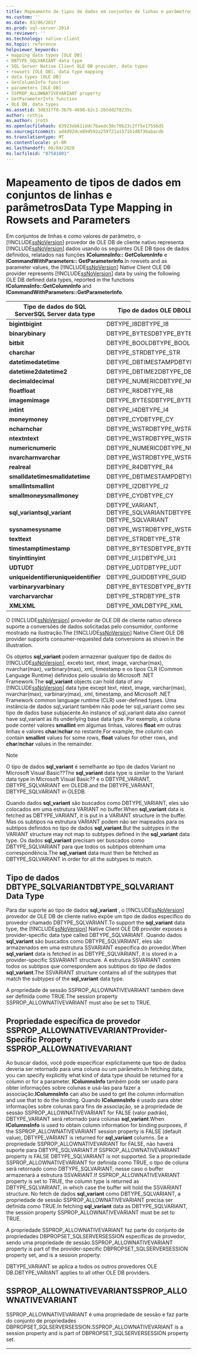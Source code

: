 ```yaml
---
title: Mapeamento de tipos de dados em conjuntos de linhas e parâmetros | Microsoft Docs
ms.custom: ''
ms.date: 03/06/2017
ms.prod: sql-server-2014
ms.reviewer: ''
ms.technology: native-client
ms.topic: reference
helpviewer_keywords:
- mapping data types [OLE DB]
- DBTYPE_SQLVARIANT data type
- SQL Server Native Client OLE DB provider, data types
- rowsets [OLE DB], data type mapping
- data types [OLE DB]
- GetColumnInfo function
- parameters [OLE DB]
- SSPROP_ALLOWNATIVEVARIANT property
- GetParameterInfo function
- OLE DB, data types
ms.assetid: 3d831ff8-3b79-4698-b2c1-2b5dd2f8235c
author: rothja
ms.author: jroth
ms.openlocfilehash: 83923eb611ddc7baedc38c70b23c2ff5e17556d5
ms.sourcegitcommit: ad4d92dce894592a259721a1571b1d8736abacdb
ms.translationtype: MT
ms.contentlocale: pt-BR
ms.lasthandoff: 08/04/2020
ms.locfileid: "87581801"
---
```

# <a name="data-type-mapping-in-rowsets-and-parameters"></a><span data-ttu-id="9e060-102">Mapeamento de tipos de dados em conjuntos de linhas e parâmetros</span><span class="sxs-lookup"><span data-stu-id="9e060-102">Data Type Mapping in Rowsets and Parameters</span></span>
  <span data-ttu-id="9e060-103">Em conjuntos de linhas e como valores de parâmetro, o [!INCLUDE[ssNoVersion](../../includes/ssnoversion-md.md)] provedor de OLE DB de cliente nativo representa [!INCLUDE[ssNoVersion](../../includes/ssnoversion-md.md)] dados usando os seguintes OLE DB tipos de dados definidos, relatados nas funções **IColumnsInfo:: GetColumnInfo** e **ICommandWithParameters:: GetParameterInfo**.</span><span class="sxs-lookup"><span data-stu-id="9e060-103">In rowsets and as parameter values, the [!INCLUDE[ssNoVersion](../../includes/ssnoversion-md.md)] Native Client OLE DB provider represents [!INCLUDE[ssNoVersion](../../includes/ssnoversion-md.md)] data by using the following OLE DB defined data types, reported in the functions **IColumnsInfo::GetColumnInfo** and **ICommandWithParameters::GetParameterInfo**.</span></span>  
  
|<span data-ttu-id="9e060-104">Tipo de dados do SQL Server</span><span class="sxs-lookup"><span data-stu-id="9e060-104">SQL Server data type</span></span>|<span data-ttu-id="9e060-105">Tipo de dados OLE DB</span><span class="sxs-lookup"><span data-stu-id="9e060-105">OLE DB data type</span></span>|  
|--------------------------|----------------------|  
|<span data-ttu-id="9e060-106">**bigint**</span><span class="sxs-lookup"><span data-stu-id="9e060-106">**bigint**</span></span>|<span data-ttu-id="9e060-107">DBTYPE_I8</span><span class="sxs-lookup"><span data-stu-id="9e060-107">DBTYPE_I8</span></span>|  
|<span data-ttu-id="9e060-108">**binary**</span><span class="sxs-lookup"><span data-stu-id="9e060-108">**binary**</span></span>|<span data-ttu-id="9e060-109">DBTYPE_BYTES</span><span class="sxs-lookup"><span data-stu-id="9e060-109">DBTYPE_BYTES</span></span>|  
|<span data-ttu-id="9e060-110">**bit**</span><span class="sxs-lookup"><span data-stu-id="9e060-110">**bit**</span></span>|<span data-ttu-id="9e060-111">DBTYPE_BOOL</span><span class="sxs-lookup"><span data-stu-id="9e060-111">DBTYPE_BOOL</span></span>|  
|<span data-ttu-id="9e060-112">**char**</span><span class="sxs-lookup"><span data-stu-id="9e060-112">**char**</span></span>|<span data-ttu-id="9e060-113">DBTYPE_STR</span><span class="sxs-lookup"><span data-stu-id="9e060-113">DBTYPE_STR</span></span>|  
|<span data-ttu-id="9e060-114">**datetime**</span><span class="sxs-lookup"><span data-stu-id="9e060-114">**datetime**</span></span>|<span data-ttu-id="9e060-115">DBTYPE_DBTIMESTAMP</span><span class="sxs-lookup"><span data-stu-id="9e060-115">DBTYPE_DBTIMESTAMP</span></span>|  
|<span data-ttu-id="9e060-116">**datetime2**</span><span class="sxs-lookup"><span data-stu-id="9e060-116">**datetime2**</span></span>|<span data-ttu-id="9e060-117">DBTYPE_DBTIME2</span><span class="sxs-lookup"><span data-stu-id="9e060-117">DBTYPE_DBTIME2</span></span>|  
|<span data-ttu-id="9e060-118">**decimal**</span><span class="sxs-lookup"><span data-stu-id="9e060-118">**decimal**</span></span>|<span data-ttu-id="9e060-119">DBTYPE_NUMERIC</span><span class="sxs-lookup"><span data-stu-id="9e060-119">DBTYPE_NUMERIC</span></span>|  
|<span data-ttu-id="9e060-120">**float**</span><span class="sxs-lookup"><span data-stu-id="9e060-120">**float**</span></span>|<span data-ttu-id="9e060-121">DBTYPE_R8</span><span class="sxs-lookup"><span data-stu-id="9e060-121">DBTYPE_R8</span></span>|  
|<span data-ttu-id="9e060-122">**imagem**</span><span class="sxs-lookup"><span data-stu-id="9e060-122">**image**</span></span>|<span data-ttu-id="9e060-123">DBTYPE_BYTES</span><span class="sxs-lookup"><span data-stu-id="9e060-123">DBTYPE_BYTES</span></span>|  
|<span data-ttu-id="9e060-124">**int**</span><span class="sxs-lookup"><span data-stu-id="9e060-124">**int**</span></span>|<span data-ttu-id="9e060-125">DBTYPE_I4</span><span class="sxs-lookup"><span data-stu-id="9e060-125">DBTYPE_I4</span></span>|  
|<span data-ttu-id="9e060-126">**money**</span><span class="sxs-lookup"><span data-stu-id="9e060-126">**money**</span></span>|<span data-ttu-id="9e060-127">DBTYPE_CY</span><span class="sxs-lookup"><span data-stu-id="9e060-127">DBTYPE_CY</span></span>|  
|<span data-ttu-id="9e060-128">**nchar**</span><span class="sxs-lookup"><span data-stu-id="9e060-128">**nchar**</span></span>|<span data-ttu-id="9e060-129">DBTYPE_WSTR</span><span class="sxs-lookup"><span data-stu-id="9e060-129">DBTYPE_WSTR</span></span>|  
|<span data-ttu-id="9e060-130">**ntext**</span><span class="sxs-lookup"><span data-stu-id="9e060-130">**ntext**</span></span>|<span data-ttu-id="9e060-131">DBTYPE_WSTR</span><span class="sxs-lookup"><span data-stu-id="9e060-131">DBTYPE_WSTR</span></span>|  
|<span data-ttu-id="9e060-132">**numeric**</span><span class="sxs-lookup"><span data-stu-id="9e060-132">**numeric**</span></span>|<span data-ttu-id="9e060-133">DBTYPE_NUMERIC</span><span class="sxs-lookup"><span data-stu-id="9e060-133">DBTYPE_NUMERIC</span></span>|  
|<span data-ttu-id="9e060-134">**nvarchar**</span><span class="sxs-lookup"><span data-stu-id="9e060-134">**nvarchar**</span></span>|<span data-ttu-id="9e060-135">DBTYPE_WSTR</span><span class="sxs-lookup"><span data-stu-id="9e060-135">DBTYPE_WSTR</span></span>|  
|<span data-ttu-id="9e060-136">**real**</span><span class="sxs-lookup"><span data-stu-id="9e060-136">**real**</span></span>|<span data-ttu-id="9e060-137">DBTYPE_R4</span><span class="sxs-lookup"><span data-stu-id="9e060-137">DBTYPE_R4</span></span>|  
|<span data-ttu-id="9e060-138">**smalldatetime**</span><span class="sxs-lookup"><span data-stu-id="9e060-138">**smalldatetime**</span></span>|<span data-ttu-id="9e060-139">DBTYPE_DBTIMESTAMP</span><span class="sxs-lookup"><span data-stu-id="9e060-139">DBTYPE_DBTIMESTAMP</span></span>|  
|<span data-ttu-id="9e060-140">**smallint**</span><span class="sxs-lookup"><span data-stu-id="9e060-140">**smallint**</span></span>|<span data-ttu-id="9e060-141">DBTYPE_I2</span><span class="sxs-lookup"><span data-stu-id="9e060-141">DBTYPE_I2</span></span>|  
|<span data-ttu-id="9e060-142">**smallmoney**</span><span class="sxs-lookup"><span data-stu-id="9e060-142">**smallmoney**</span></span>|<span data-ttu-id="9e060-143">DBTYPE_CY</span><span class="sxs-lookup"><span data-stu-id="9e060-143">DBTYPE_CY</span></span>|  
|<span data-ttu-id="9e060-144">**sql_variant**</span><span class="sxs-lookup"><span data-stu-id="9e060-144">**sql_variant**</span></span>|<span data-ttu-id="9e060-145">DBTYPE_VARIANT, DBTYPE_SQLVARIANT</span><span class="sxs-lookup"><span data-stu-id="9e060-145">DBTYPE_VARIANT, DBTYPE_SQLVARIANT</span></span>|  
|<span data-ttu-id="9e060-146">**sysname**</span><span class="sxs-lookup"><span data-stu-id="9e060-146">**sysname**</span></span>|<span data-ttu-id="9e060-147">DBTYPE_WSTR</span><span class="sxs-lookup"><span data-stu-id="9e060-147">DBTYPE_WSTR</span></span>|  
|<span data-ttu-id="9e060-148">**text**</span><span class="sxs-lookup"><span data-stu-id="9e060-148">**text**</span></span>|<span data-ttu-id="9e060-149">DBTYPE_STR</span><span class="sxs-lookup"><span data-stu-id="9e060-149">DBTYPE_STR</span></span>|  
|<span data-ttu-id="9e060-150">**timestamp**</span><span class="sxs-lookup"><span data-stu-id="9e060-150">**timestamp**</span></span>|<span data-ttu-id="9e060-151">DBTYPE_BYTES</span><span class="sxs-lookup"><span data-stu-id="9e060-151">DBTYPE_BYTES</span></span>|  
|<span data-ttu-id="9e060-152">**tinyint**</span><span class="sxs-lookup"><span data-stu-id="9e060-152">**tinyint**</span></span>|<span data-ttu-id="9e060-153">DBTYPE_UI1</span><span class="sxs-lookup"><span data-stu-id="9e060-153">DBTYPE_UI1</span></span>|  
|<span data-ttu-id="9e060-154">**UDT**</span><span class="sxs-lookup"><span data-stu-id="9e060-154">**UDT**</span></span>|<span data-ttu-id="9e060-155">DBTYPE_UDT</span><span class="sxs-lookup"><span data-stu-id="9e060-155">DBTYPE_UDT</span></span>|  
|<span data-ttu-id="9e060-156">**uniqueidentifier**</span><span class="sxs-lookup"><span data-stu-id="9e060-156">**uniqueidentifier**</span></span>|<span data-ttu-id="9e060-157">DBTYPE_GUID</span><span class="sxs-lookup"><span data-stu-id="9e060-157">DBTYPE_GUID</span></span>|  
|<span data-ttu-id="9e060-158">**varbinary**</span><span class="sxs-lookup"><span data-stu-id="9e060-158">**varbinary**</span></span>|<span data-ttu-id="9e060-159">DBTYPE_BYTES</span><span class="sxs-lookup"><span data-stu-id="9e060-159">DBTYPE_BYTES</span></span>|  
|<span data-ttu-id="9e060-160">**varchar**</span><span class="sxs-lookup"><span data-stu-id="9e060-160">**varchar**</span></span>|<span data-ttu-id="9e060-161">DBTYPE_STR</span><span class="sxs-lookup"><span data-stu-id="9e060-161">DBTYPE_STR</span></span>|  
|<span data-ttu-id="9e060-162">**XML**</span><span class="sxs-lookup"><span data-stu-id="9e060-162">**XML**</span></span>|<span data-ttu-id="9e060-163">DBTYPE_XML</span><span class="sxs-lookup"><span data-stu-id="9e060-163">DBTYPE_XML</span></span>|  
  
 <span data-ttu-id="9e060-164">O [!INCLUDE[ssNoVersion](../../includes/ssnoversion-md.md)] provedor de OLE DB de cliente nativo oferece suporte a conversões de dados solicitadas pelo consumidor, conforme mostrado na ilustração.</span><span class="sxs-lookup"><span data-stu-id="9e060-164">The [!INCLUDE[ssNoVersion](../../includes/ssnoversion-md.md)] Native Client OLE DB provider supports consumer-requested data conversions as shown in the illustration.</span></span>  
  
 <span data-ttu-id="9e060-165">Os objetos **sql_variant** podem armazenar qualquer tipo de dados do [!INCLUDE[ssNoVersion](../../includes/ssnoversion-md.md)], exceto text, ntext, image, varchar(max), nvarchar(max), varbinary(max), xml, timestamp e os tipos CLR (Common Language Runtime) definidos pelo usuário do Microsoft .NET Framework.</span><span class="sxs-lookup"><span data-stu-id="9e060-165">The **sql_variant** objects can hold data of any [!INCLUDE[ssNoVersion](../../includes/ssnoversion-md.md)] data type except text, ntext, image, varchar(max), nvarchar(max), varbinary(max), xml, timestamp, and Microsoft .NET Framework common language runtime (CLR) user-defined types.</span></span> <span data-ttu-id="9e060-166">Uma instância de dados sql_variant também não pode ter sql_variant como seu tipo de dados base subjacente.</span><span class="sxs-lookup"><span data-stu-id="9e060-166">An instance of sql_variant data also cannot have sql_variant as its underlying base data type.</span></span> <span data-ttu-id="9e060-167">Por exemplo, a coluna pode conter valores **smallint** em algumas linhas, valores **float** em outras linhas e valores **char**/**nchar** no restante.</span><span class="sxs-lookup"><span data-stu-id="9e060-167">For example, the column can contain **smallint** values for some rows, **float** values for other rows, and **char**/**nchar** values in the remainder.</span></span>  
  
> [!NOTE]  
>  <span data-ttu-id="9e060-168">O tipo de dados **sql_variant** é semelhante ao tipo de dados Variant no Microsoft Visual Basic??</span><span class="sxs-lookup"><span data-stu-id="9e060-168">The **sql_variant** data type is similar to the Variant data type in Microsoft Visual Basic??</span></span> <span data-ttu-id="9e060-169">e o DBTYPE_VARIANT, DBTYPE_SQLVARIANT em OLEDB.</span><span class="sxs-lookup"><span data-stu-id="9e060-169">and the DBTYPE_VARIANT, DBTYPE_SQLVARIANT in OLEDB.</span></span>  
  
 <span data-ttu-id="9e060-170">Quando dados **sql_variant** são buscados como DBTYPE_VARIANT, eles são colocados em uma estrutura VARIANT no buffer.</span><span class="sxs-lookup"><span data-stu-id="9e060-170">When **sql_variant** data is fetched as DBTYPE_VARIANT, it is put in a VARIANT structure in the buffer.</span></span> <span data-ttu-id="9e060-171">Mas os subtipos na estrutura VARIANT podem não ser mapeados para os subtipos definidos no tipo de dados **sql_variant**.</span><span class="sxs-lookup"><span data-stu-id="9e060-171">But the subtypes in the VARIANT structure may not map to subtypes defined in the **sql_variant** data type.</span></span> <span data-ttu-id="9e060-172">Os dados **sql_variant** precisam ser buscados como DBTYPE_SQLVARIANT para que todos os subtipos obtenham uma correspondência.</span><span class="sxs-lookup"><span data-stu-id="9e060-172">The **sql_variant** data must then be fetched as DBTYPE_SQLVARIANT in order for all the subtypes to match.</span></span>  
  
## <a name="dbtype_sqlvariant-data-type"></a><span data-ttu-id="9e060-173">Tipo de dados DBTYPE_SQLVARIANT</span><span class="sxs-lookup"><span data-stu-id="9e060-173">DBTYPE_SQLVARIANT Data Type</span></span>  
 <span data-ttu-id="9e060-174">Para dar suporte ao tipo de dados **sql_variant** , o [!INCLUDE[ssNoVersion](../../includes/ssnoversion-md.md)] provedor de OLE DB de cliente nativo expõe um tipo de dados específico do provedor chamado DBTYPE_SQLVARIANT.</span><span class="sxs-lookup"><span data-stu-id="9e060-174">To support the **sql_variant** data type, the [!INCLUDE[ssNoVersion](../../includes/ssnoversion-md.md)] Native Client OLE DB provider exposes a provider-specific data type called DBTYPE_SQLVARIANT.</span></span> <span data-ttu-id="9e060-175">Quando dados **sql_variant** são buscados como DBTYPE_SQLVARIANT, eles são armazenados em uma estrutura SSVARIANT específica do provedor.</span><span class="sxs-lookup"><span data-stu-id="9e060-175">When **sql_variant** data is fetched in as DBTYPE_SQLVARIANT, it is stored in a provider-specific SSVARIANT structure.</span></span> <span data-ttu-id="9e060-176">A estrutura SSVARIANT contém todos os subtipos que correspondem aos subtipos do tipo de dados **sql_variant**.</span><span class="sxs-lookup"><span data-stu-id="9e060-176">The SSVARIANT structure contains all of the subtypes that match the subtypes of the **sql_variant** data type.</span></span>  
  
 <span data-ttu-id="9e060-177">A propriedade de sessão SSPROP_ALLOWNATIVEVARIANT também deve ser definida como TRUE.</span><span class="sxs-lookup"><span data-stu-id="9e060-177">The session property SSPROP_ALLOWNATIVEVARIANT must also be set to TRUE.</span></span>  
  
## <a name="provider-specific-property-ssprop_allownativevariant"></a><span data-ttu-id="9e060-178">Propriedade específica de provedor SSPROP_ALLOWNATIVEVARIANT</span><span class="sxs-lookup"><span data-stu-id="9e060-178">Provider-Specific Property SSPROP_ALLOWNATIVEVARIANT</span></span>  
 <span data-ttu-id="9e060-179">Ao buscar dados, você pode especificar explicitamente que tipo de dados deveria ser retornado para uma coluna ou um parâmetro.</span><span class="sxs-lookup"><span data-stu-id="9e060-179">In fetching data, you can specify explicitly what kind of data type should be returned for a column or for a parameter.</span></span> <span data-ttu-id="9e060-180">**IColumnsInfo** também pode ser usado para obter informações sobre colunas e usá-las para fazer a associação.</span><span class="sxs-lookup"><span data-stu-id="9e060-180">**IColumnsInfo** can also be used to get the column information and use that to do the binding.</span></span> <span data-ttu-id="9e060-181">Quando **IColumnsInfo** é usado para obter informações sobre colunas para fins de associação, se a propriedade de sessão SSPROP_ALLOWNATIVEVARIANT for FALSE (valor padrão), DBTYPE_VARIANT será retornado para colunas **sql_variant**.</span><span class="sxs-lookup"><span data-stu-id="9e060-181">When **IColumnsInfo** is used to obtain column information for binding purposes, if the SSPROP_ALLOWNATIVEVARIANT session property is FALSE (default value), DBTYPE_VARIANT is returned for **sql_variant** columns.</span></span> <span data-ttu-id="9e060-182">Se a propriedade SSPROP_ALLOWNATIVEVARIANT for FALSE, não haverá suporte para DBTYPE_SQLVARIANT.</span><span class="sxs-lookup"><span data-stu-id="9e060-182">If SSPROP_ALLOWNATIVEVARIANT property is FALSE DBTYPE_SQLVARIANT is not supported.</span></span> <span data-ttu-id="9e060-183">Se a propriedade SSPROP_ALLOWNATIVEVARIANT for definida como TRUE, o tipo de coluna será retornado como DBTYPE_SQLVARIANT; nesse caso o buffer armazenará a estrutura SSVARIANT.</span><span class="sxs-lookup"><span data-stu-id="9e060-183">If SSPROP_ALLOWNATIVEVARIANT property is set to TRUE, the column type is returned as DBTYPE_SQLVARIANT, in which case the buffer will hold the SSVARIANT structure.</span></span> <span data-ttu-id="9e060-184">No fetch de dados **sql_variant** como DBTYPE_SQLVARIANT, a propriedade de sessão SSPROP_ALLOWNATIVEVARIANT precisa ser definida como TRUE.</span><span class="sxs-lookup"><span data-stu-id="9e060-184">In fetching **sql_variant** data as DBTYPE_SQLVARIANT, the session property SSPROP_ALLOWNATIVEVARIANT must be set to TRUE.</span></span>  
  
 <span data-ttu-id="9e060-185">A propriedade SSPROP_ALLOWNATIVEVARIANT faz parte do conjunto de propriedades DBPROPSET_SQLSERVERSESSION específicas de provedor, sendo uma propriedade de sessão.</span><span class="sxs-lookup"><span data-stu-id="9e060-185">SSPROP_ALLOWNATIVEVARIANT property is part of the provider-specific DBPROPSET_SQLSERVERSESSION property set, and is a session property.</span></span>  
  
 <span data-ttu-id="9e060-186">DBTYPE_VARIANT se aplica a todos os outros provedores OLE DB.</span><span class="sxs-lookup"><span data-stu-id="9e060-186">DBTYPE_VARIANT applies to all other OLE DB providers.</span></span>  
  
## <a name="ssprop_allownativevariant"></a><span data-ttu-id="9e060-187">SSPROP_ALLOWNATIVEVARIANT</span><span class="sxs-lookup"><span data-stu-id="9e060-187">SSPROP_ALLOWNATIVEVARIANT</span></span>  
 <span data-ttu-id="9e060-188">SSPROP_ALLOWNATIVEVARIANT é uma propriedade de sessão e faz parte do conjunto de propriedades DBPROPSET_SQLSERVERSESSION.</span><span class="sxs-lookup"><span data-stu-id="9e060-188">SSPROP_ALLOWNATIVEVARIANT is a session property and is part of DBPROPSET_SQLSERVERSESSION  property set.</span></span>  
  
|||  
|-|-|  
|<span data-ttu-id="9e060-189">SSPROP_ALLOWNATIVEVARIANT</span><span class="sxs-lookup"><span data-stu-id="9e060-189">SSPROP_ALLOWNATIVEVARIANT</span></span>|<span data-ttu-id="9e060-190">Tipo: VT_BOOL</span><span class="sxs-lookup"><span data-stu-id="9e060-190">Type: VT_BOOL</span></span><br /><br /> <span data-ttu-id="9e060-191">Leitura/gravação: leitura/gravação</span><span class="sxs-lookup"><span data-stu-id="9e060-191">R/W: Read/Write</span></span><br /><br /> <span data-ttu-id="9e060-192">Padrão: VARIANT_FALSE</span><span class="sxs-lookup"><span data-stu-id="9e060-192">Default: VARIANT_FALSE</span></span><br /><br /> <span data-ttu-id="9e060-193">Descrição: Determina se os dados buscados são como DBTYPE_VARIANT ou DBTYPE_SQLVARIANT.</span><span class="sxs-lookup"><span data-stu-id="9e060-193">Description: Determines if the data fetched in is as DBTYPE_VARIANT or DBTYPE_SQLVARIANT.</span></span><br /><br /> <span data-ttu-id="9e060-194">VARIANT_TRUE: o tipo de coluna é retornado como DBTYPE_SQLVARIANT e o buffer terá a estrutura SSVARIANT.</span><span class="sxs-lookup"><span data-stu-id="9e060-194">VARIANT_TRUE: Column type is returned as DBTYPE_SQLVARIANT in which case the buffer will hold SSVARIANT structure.</span></span><br /><br /> <span data-ttu-id="9e060-195">VARIANT_FALSE: o tipo de coluna é retornado como DBTYPE_VARIANT e o buffer terá a estrutura VARIANT.</span><span class="sxs-lookup"><span data-stu-id="9e060-195">VARIANT_FALSE: Column type is returned as DBTYPE_VARIANT and the buffer will have VARIANT structure.</span></span>|  
  
## <a name="see-also"></a><span data-ttu-id="9e060-196">Consulte Também</span><span class="sxs-lookup"><span data-stu-id="9e060-196">See Also</span></span>  
 [<span data-ttu-id="9e060-197">Tipos de dados &#40;OLE DB&#41;</span><span class="sxs-lookup"><span data-stu-id="9e060-197">Data Types &#40;OLE DB&#41;</span></span>](data-types-ole-db.md)  
  
  
